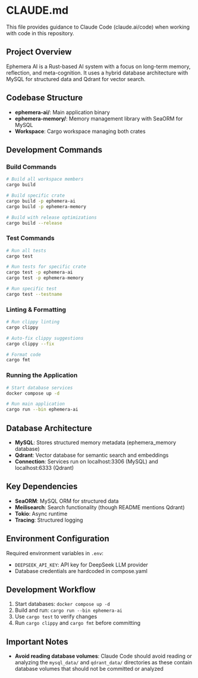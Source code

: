 # CLAUDE.md

This file provides guidance to Claude Code (claude.ai/code) when working with code in this repository.

## Project Overview

Ephemera AI is a Rust-based AI system with a focus on long-term memory, reflection, and meta-cognition. It uses a hybrid database architecture with MySQL for structured data and Qdrant for vector search.

## Codebase Structure

- **ephemera-ai/**: Main application binary
- **ephemera-memory/**: Memory management library with SeaORM for MySQL
- **Workspace**: Cargo workspace managing both crates

## Development Commands

### Build Commands
```bash
# Build all workspace members
cargo build

# Build specific crate
cargo build -p ephemera-ai
cargo build -p ephemera-memory

# Build with release optimizations
cargo build --release
```

### Test Commands
```bash
# Run all tests
cargo test

# Run tests for specific crate
cargo test -p ephemera-ai
cargo test -p ephemera-memory

# Run specific test
cargo test --testname
```

### Linting & Formatting
```bash
# Run clippy linting
cargo clippy

# Auto-fix clippy suggestions
cargo clippy --fix

# Format code
cargo fmt
```

### Running the Application
```bash
# Start database services
docker compose up -d

# Run main application
cargo run --bin ephemera-ai
```

## Database Architecture

- **MySQL**: Stores structured memory metadata (ephemera_memory database)
- **Qdrant**: Vector database for semantic search and embeddings
- **Connection**: Services run on localhost:3306 (MySQL) and localhost:6333 (Qdrant)

## Key Dependencies

- **SeaORM**: MySQL ORM for structured data
- **Meilisearch**: Search functionality (though README mentions Qdrant)
- **Tokio**: Async runtime
- **Tracing**: Structured logging

## Environment Configuration

Required environment variables in `.env`:
- `DEEPSEEK_API_KEY`: API key for DeepSeek LLM provider
- Database credentials are hardcoded in compose.yaml

## Development Workflow

1. Start databases: `docker compose up -d`
2. Build and run: `cargo run --bin ephemera-ai`
3. Use `cargo test` to verify changes
5. Run `cargo clippy` and `cargo fmt` before committing

## Important Notes

- **Avoid reading database volumes**: Claude Code should avoid reading or analyzing the `mysql_data/` and `qdrant_data/` directories as these contain database volumes that should not be committed or analyzed